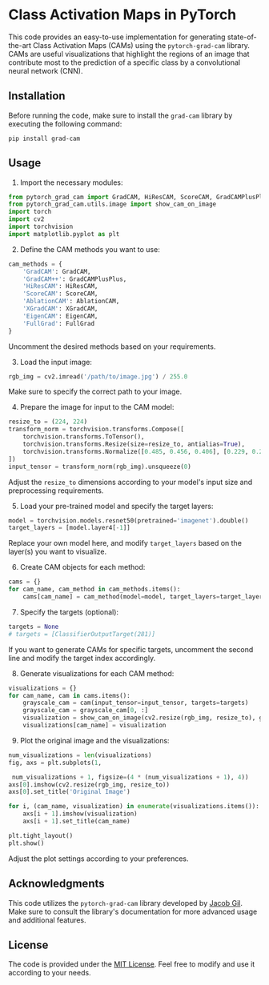 # Class Activation Maps in PyTorch

This code provides an easy-to-use implementation for generating state-of-the-art Class Activation Maps (CAMs) using the `pytorch-grad-cam` library. CAMs are useful visualizations that highlight the regions of an image that contribute most to the prediction of a specific class by a convolutional neural network (CNN).

## Installation

Before running the code, make sure to install the `grad-cam` library by executing the following command:

```
pip install grad-cam
```

## Usage

1. Import the necessary modules:

```python
from pytorch_grad_cam import GradCAM, HiResCAM, ScoreCAM, GradCAMPlusPlus, AblationCAM, XGradCAM, EigenCAM, FullGrad
from pytorch_grad_cam.utils.image import show_cam_on_image
import torch
import cv2
import torchvision
import matplotlib.pyplot as plt
```

2. Define the CAM methods you want to use:

```python
cam_methods = {
    'GradCAM': GradCAM,
    'GradCAM++': GradCAMPlusPlus,
    'HiResCAM': HiResCAM,
    'ScoreCAM': ScoreCAM,
    'AblationCAM': AblationCAM,
    'XGradCAM': XGradCAM,
    'EigenCAM': EigenCAM,
    'FullGrad': FullGrad
}
```

Uncomment the desired methods based on your requirements.

3. Load the input image:

```python
rgb_img = cv2.imread('/path/to/image.jpg') / 255.0
```

Make sure to specify the correct path to your image.

4. Prepare the image for input to the CAM model:

```python
resize_to = (224, 224)
transform_norm = torchvision.transforms.Compose([
    torchvision.transforms.ToTensor(),
    torchvision.transforms.Resize(size=resize_to, antialias=True),
    torchvision.transforms.Normalize([0.485, 0.456, 0.406], [0.229, 0.224, 0.225])
])
input_tensor = transform_norm(rgb_img).unsqueeze(0)
```

Adjust the `resize_to` dimensions according to your model's input size and preprocessing requirements.

5. Load your pre-trained model and specify the target layers:

```python
model = torchvision.models.resnet50(pretrained='imagenet').double()
target_layers = [model.layer4[-1]]
```

Replace your own model here, and modify `target_layers` based on the layer(s) you want to visualize.

6. Create CAM objects for each method:

```python
cams = {}
for cam_name, cam_method in cam_methods.items():
    cams[cam_name] = cam_method(model=model, target_layers=target_layers, use_cuda=torch.cuda.is_available())
```

7. Specify the targets (optional):

```python
targets = None
# targets = [ClassifierOutputTarget(281)]
```

If you want to generate CAMs for specific targets, uncomment the second line and modify the target index accordingly.

8. Generate visualizations for each CAM method:

```python
visualizations = {}
for cam_name, cam in cams.items():
    grayscale_cam = cam(input_tensor=input_tensor, targets=targets)
    grayscale_cam = grayscale_cam[0, :]
    visualization = show_cam_on_image(cv2.resize(rgb_img, resize_to), grayscale_cam, use_rgb=True)
    visualizations[cam_name] = visualization
```

9. Plot the original image and the visualizations:

```python
num_visualizations = len(visualizations)
fig, axs = plt.subplots(1,

 num_visualizations + 1, figsize=(4 * (num_visualizations + 1), 4))
axs[0].imshow(cv2.resize(rgb_img, resize_to))
axs[0].set_title('Original Image')

for i, (cam_name, visualization) in enumerate(visualizations.items()):
    axs[i + 1].imshow(visualization)
    axs[i + 1].set_title(cam_name)

plt.tight_layout()
plt.show()
```

Adjust the plot settings according to your preferences.

## Acknowledgments

This code utilizes the `pytorch-grad-cam` library developed by [Jacob Gil](https://github.com/jacobgil/pytorch-grad-cam). Make sure to consult the library's documentation for more advanced usage and additional features.

## License

The code is provided under the [MIT License](https://opensource.org/licenses/MIT). Feel free to modify and use it according to your needs.
